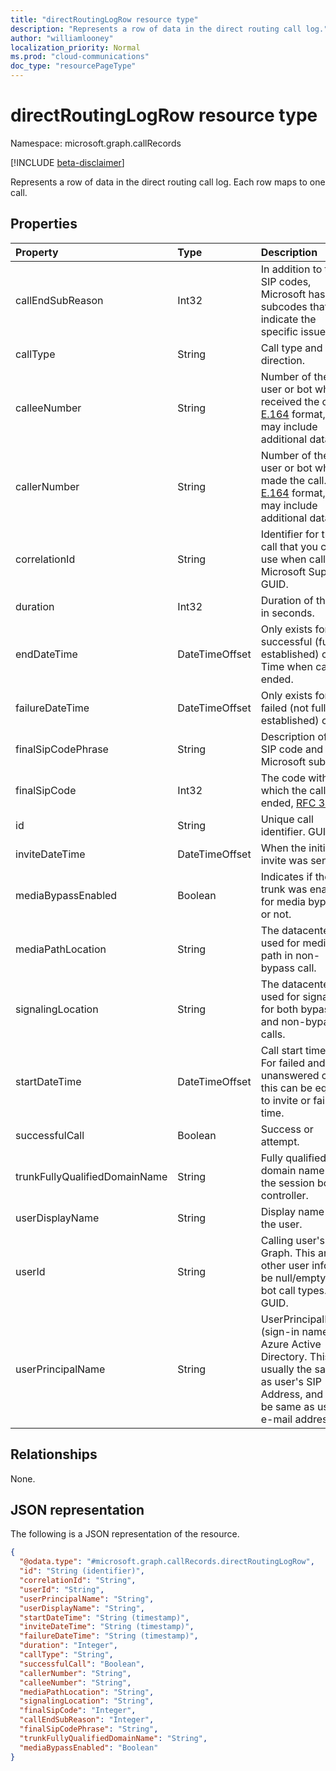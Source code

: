 ```yaml
---
title: "directRoutingLogRow resource type"
description: "Represents a row of data in the direct routing call log."
author: "williamlooney"
localization_priority: Normal
ms.prod: "cloud-communications"
doc_type: "resourcePageType"
---
```


# directRoutingLogRow resource type

Namespace: microsoft.graph.callRecords

[!INCLUDE [beta-disclaimer](../../includes/beta-disclaimer.md)]

Represents a row of data in the direct routing call log. Each row maps to one call.

## Properties

|Property|Type|Description|
|:---|:---|:---|
|callEndSubReason|Int32| In addition to the SIP codes, Microsoft has own subcodes that indicate the specific issue.|
|callType|String| Call type and direction.|
|calleeNumber|String| Number of the user or bot who received the call. [E.164](https://en.wikipedia.org/wiki/E.164) format, but may include additional data.|
|callerNumber|String| Number of the user or bot who made the call. [E.164](https://en.wikipedia.org/wiki/E.164) format, but may include additional data.|
|correlationId|String|Identifier for the call that you can use when calling Microsoft Support. GUID.|
|duration|Int32| Duration of the call in seconds.|
|endDateTime|DateTimeOffset| Only exists for successful (fully established) calls. Time when call ended.|
|failureDateTime|DateTimeOffset| Only exists for failed (not fully established) calls.|
|finalSipCodePhrase|String| Description of the SIP code and Microsoft subcode.|
|finalSipCode|Int32| The code with which the call ended, [RFC 3261](https://tools.ietf.org/html/rfc3261).|
|id|String|Unique call identifier. GUID.|
|inviteDateTime|DateTimeOffset| When the initial invite was sent.|
|mediaBypassEnabled|Boolean| Indicates if the trunk was enabled for media bypass or not.|
|mediaPathLocation|String| The datacenter used for media path in non-bypass call.|
|signalingLocation|String| The datacenter used for signaling for both bypass and non-bypass calls.|
|startDateTime|DateTimeOffset|Call start time.<br/>For failed and unanswered calls, this can be equal to invite or failure time.|
|successfulCall|Boolean| Success or attempt.|
|trunkFullyQualifiedDomainName|String| Fully qualified domain name of the session border controller.|
|userDisplayName|String|Display name of the user.|
|userId|String|Calling user's ID in Graph. This and other user info will be null/empty for bot call types. GUID.|
|userPrincipalName|String|UserPrincipalName (sign-in name) in Azure Active Directory. This is usually the same as user's SIP Address, and can be same as user's e-mail address.|

## Relationships

None.

## JSON representation

The following is a JSON representation of the resource.
<!-- {
  "blockType": "resource",
  "@odata.type": "microsoft.graph.callRecords.directRoutingLogRow",
  "keyProperty": "id"
}
-->

``` json
{
  "@odata.type": "#microsoft.graph.callRecords.directRoutingLogRow",
  "id": "String (identifier)",
  "correlationId": "String",
  "userId": "String",
  "userPrincipalName": "String",
  "userDisplayName": "String",
  "startDateTime": "String (timestamp)",
  "inviteDateTime": "String (timestamp)",
  "failureDateTime": "String (timestamp)",
  "duration": "Integer",
  "callType": "String",
  "successfulCall": "Boolean",
  "callerNumber": "String",
  "calleeNumber": "String",
  "mediaPathLocation": "String",
  "signalingLocation": "String",
  "finalSipCode": "Integer",
  "callEndSubReason": "Integer",
  "finalSipCodePhrase": "String",
  "trunkFullyQualifiedDomainName": "String",
  "mediaBypassEnabled": "Boolean"
}
```


